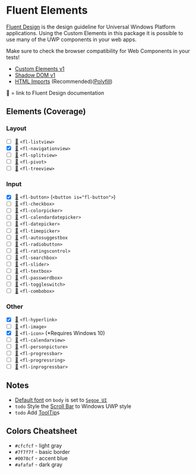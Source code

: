 <!--
    Copyright (c) 2017
    @author:        Sean Denny
    @description:   Fluent Design Custom Elements by SD
    @license:       MIT
    @source:        https://github.com/Nektro/fluent-elements
-->
# Fluent Elements

[Fluent Design](http://fluent.microsoft.com/) is the design guideline for Universal Windows Platform
applications. Using the Custom Elements in this package it is possible to use many of the UWP components
in your web apps.

Make sure to check the browser compatibility for Web Components in your tests!
- [Custom Elements v1](https://caniuse.com/#feat=custom-elementsv1)
- [Shadow DOM v1](https://caniuse.com/#feat=shadowdomv1)
- [HTML Imports](https://caniuse.com/#feat=imports) (Recommended)([Polyfill](https://github.com/webcomponents/html-imports))

📘 = link to Fluent Design documentation  

## Elements (Coverage)

### Layout
- [ ] [📘](https://docs.microsoft.com/en-us/windows/uwp/controls-and-patterns/lists) `<fl-listview>`
- [x] [📘](https://docs.microsoft.com/en-us/windows/uwp/controls-and-patterns/navigationview) `<fl-navigationview>`
- [ ] [📘](https://docs.microsoft.com/en-us/windows/uwp/controls-and-patterns/split-view) `<fl-splitview>`
- [ ] [📘](https://docs.microsoft.com/en-us/windows/uwp/controls-and-patterns/tabs-pivot) `<fl-pivot>`
- [ ] [📘](https://docs.microsoft.com/en-us/windows/uwp/controls-and-patterns/tree-view) `<fl-treeview>`

### Input
- [x] [📘](https://docs.microsoft.com/en-us/windows/uwp/controls-and-patterns/buttons) `<fl-button>` (`<button is="fl-button">`)
- [ ] [📘](https://docs.microsoft.com/en-us/windows/uwp/controls-and-patterns/checkbox) `<fl-checkbox>`
- [ ] [📘](https://docs.microsoft.com/en-us/windows/uwp/controls-and-patterns/color-picker) `<fl-colorpicker>`
- [ ] [📘](https://docs.microsoft.com/en-us/windows/uwp/controls-and-patterns/calendar-date-picker) `<fl-calendardatepicker>`
- [ ] [📘](https://docs.microsoft.com/en-us/windows/uwp/controls-and-patterns/date-picker) `<fl-datepicker>`
- [ ] [📘](https://docs.microsoft.com/en-us/windows/uwp/controls-and-patterns/time-picker) `<fl-timepicker>`
- [ ] [📘](https://docs.microsoft.com/en-us/windows/uwp/controls-and-patterns/auto-suggest-box) `<fl-autosuggestbox`
- [ ] [📘](https://docs.microsoft.com/en-us/windows/uwp/controls-and-patterns/radio-button) `<fl-radiobutton>`
- [ ] [📘](https://docs.microsoft.com/en-us/windows/uwp/controls-and-patterns/rating) `<fl-ratingscontrol>`
- [ ] [📘](https://docs.microsoft.com/en-us/windows/uwp/controls-and-patterns/search) `<fl-searchbox>`
- [ ] [📘](https://docs.microsoft.com/en-us/windows/uwp/controls-and-patterns/slider) `<fl-slider>`
- [ ] [📘](https://docs.microsoft.com/en-us/windows/uwp/controls-and-patterns/text-box) `<fl-textbox>`
- [ ] [📘](https://docs.microsoft.com/en-us/windows/uwp/controls-and-patterns/password-box) `<fl-passwordbox>`
- [ ] [📘](https://docs.microsoft.com/en-us/windows/uwp/controls-and-patterns/toggles) `<fl-toggleswitch>`
- [ ] [📘](https://docs.microsoft.com/en-us/windows/uwp/controls-and-patterns/lists#drop-down-lists) `<fl-combobox>`

### Other
- [x] [📘](https://docs.microsoft.com/en-us/windows/uwp/controls-and-patterns/hyperlinks) `<fl-hyperlink>`
- [ ] [📘](https://docs.microsoft.com/en-us/windows/uwp/controls-and-patterns/images-imagebrushes) `<fl-image>`
- [x] [📘](https://docs.microsoft.com/en-us/windows/uwp/style/segoe-ui-symbol-font) `<fl-icon>` (\*Requires Windows 10)
- [ ] [📘](https://docs.microsoft.com/en-us/windows/uwp/controls-and-patterns/calendar-view) `<fl-calendarview>`
- [ ] [📘](https://docs.microsoft.com/en-us/windows/uwp/controls-and-patterns/person-picture) `<fl-personpicture>`
- [ ] [📘](https://docs.microsoft.com/en-us/windows/uwp/controls-and-patterns/progress-controls#progressbar) `<fl-progressbar>`
- [ ] [📘](https://docs.microsoft.com/en-us/windows/uwp/controls-and-patterns/progress-controls#progressring) `<fl-progressring>`
- [ ] [📘](https://docs.microsoft.com/en-us/windows/uwp/controls-and-patterns/progress-controls) `<fl-inprogressbar>`

## Notes
- [Default font](https://docs.microsoft.com/en-us/windows/uwp/style/typography) on `body` is set to [`Segoe UI`](https://www.microsoft.com/typography/fonts/family.aspx?FID=331)
- `todo` Style the [Scroll Bar](https://docs.microsoft.com/en-us/windows/uwp/controls-and-patterns/scroll-controls) to Windows UWP style
- `todo` Add [ToolTip](https://docs.microsoft.com/en-us/windows/uwp/controls-and-patterns/tooltips)s

## Colors Cheatsheet
- `#cfcfcf` - light gray
- `#7f7f7f` - basic border
- `#0078cf` - accent blue
- `#afafaf` - dark gray
